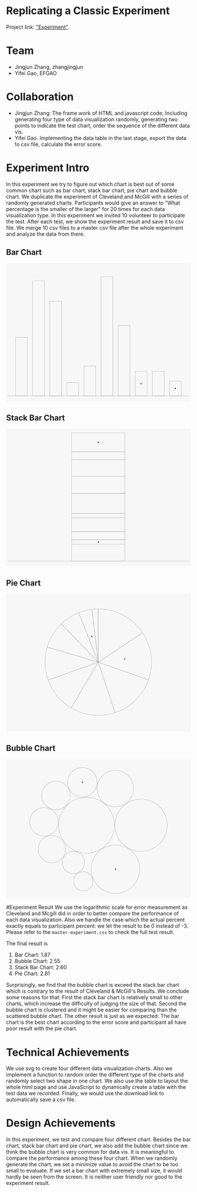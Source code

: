 # Replicating a Classic Experiment  
 Project link: ["Experiment"](https://zhangjingjun.github.io/Classic-DataVis-Experiment/).
 
# Team
 - Jingjun Zhang, zhangjingjun
 - Yifei Gao, EFGAO 
# Collaboration
 - Jingjun Zhang: The frame work of HTML and javascript code;
 Including generating four type of data visualization randomly, generating two points to indicate the test chart, order the sequence of the different data vis. 
 - Yifei Gao. Implementing the data table in the last stage, export the data to csv file, calculate the error score.
 
# Experiment Intro
 In this experiment we try to figure out which chart is best out of some common chart such as bar chart, stack bar chart, pie chart and bubble chart. 
 We duplicate the experiment of Cleveland and McGill with a series of randomly generated charts.
 Participants would give an answer to "What percentage is the smaller of the larger" for 20 times for each data visualization type.
 In this experiment we invited 10 volunteer to participate the test.
 After each test, we show the experiment result and save it to csv file.
 We merge 10 csv files to a master csv file after the whole experiment and analyze the data from there.
 
 
## Bar Chart
 ![First Stage](img/BarChart.png)
 
 
## Stack Bar Chart
 ![First Stage](img/StackBarChart.png)
 
 
## Pie Chart
 ![First Stage](img/PieChart.png)

 
## Bubble Chart
 ![First Stage](img/BubbleChart.png)
 
#Experiment Result
 We use the logarithmic scale for error measurement as Cleveland and Mcgill did in order to better compare the performance of each data visualization.
 Also we handle the case which the actual percent exactly equals to participant percent: we let the result to be 0 instead of -3.
 Please refer to the `master-experiment.csv` to check the full test result.
 
 The final result is
 
 1. Bar Chart: 1.87
 2. Bubble Chart: 2.55
 3. Stack Bar Chart: 2.60
 4. Pie Chart: 2.81
 
 Surprisingly, we find that the bubble chart is exceed the stack bar chart which is contrary to the result of Cleveland & McGill's Results.
 We conclude some reasons for that: First the stack bar chart is relatively small to other charts, which increase the difficulty of judging the size of that. Second the bubble chart is clustered and it might be easier for comparing than the scattered bubble chart.
 The other result is just as we expected: The bar chart is the best chart according to the error score and participant all have poor result with the pie chart.
 
# Technical Achievements
 We use svg to create four different data visualization charts. Also we implement a function to random order the different type of the charts and randomly select two shape in one chart. We also use the table to layout the whole html page and use JavaScript to dynamically create a table with the test data we recorded. Finally, we would use the download link to automatically save a csv file.
 
 
# Design Achievements
 In this experiment, we test and compare four different chart. Besides the bar chart, stack bar chart and pie chart, we also add the bubble chart since we think the bubble chart is very common for data vis. It is meaningful to compare the performance among these four chart.
 When we randomly generate the chart, we set a minimize value to avoid the chart to be too small to evaluate. If we set a bar chart with extremely small size, it would hardly be seen from the screen. It is neither user friendly nor good to the experiment result.
 
 